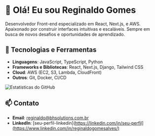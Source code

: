 # 👋 Olá! Eu sou Reginaldo Gomes

Desenvolvedor Front-end especializado em React, Next.js, e AWS. Apaixonado por construir interfaces intuitivas e escaláveis. Sempre em busca de novos desafios e oportunidades de aprendizado.

## 🚀 Tecnologias e Ferramentas

- **Linguagens**: JavaScript, TypeScript, Python
- **Frameworks e Bibliotecas**: React, Next.js, Django, Tailwind CSS
- **Cloud**: AWS (EC2, S3, Lambda, CloudFront)
- **Outros**: Git, Docker, CI/CD

![Estatísticas do GitHub](https://github-readme-stats.vercel.app/api?username=reginaldogomes&show_icons=true&theme=radical)

## 📫 Contato

- **Email**: [reginaldo@bhsolutions.com.br](mailto:reginaldo@bhsolutions.com.br)
- **LinkedIn**: [seu-perfil-linkedin](https://linkedin.com/in/seu-perfil](https://www.linkedin.com/in/reginaldogomesalves/)
